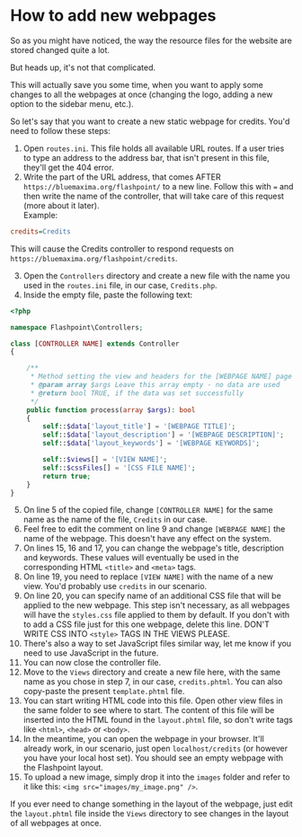 # How to add new webpages

So as you might have noticed, the way the resource files for the website are stored changed quite a lot.

But heads up, it's not that complicated.

This will actually save you some time, when you want to apply some changes to all the webpages at once (changing the 
logo, adding a new option to the sidebar menu, etc.).

So let's say that you want to create a new static webpage for credits. You'd need to follow these steps:

1. Open `routes.ini`. This file holds all available URL routes. If a user tries to type an address to the address bar,
that isn't present in this file, they'll get the 404 error.
2. Write the part of the URL address, that comes AFTER `https://bluemaxima.org/flashpoint/` to a new line.
Follow this with `=` and then write the name of the controller, that will take care of this request (more about it 
later).  
Example:
```ini
credits=Credits
```
This will cause the Credits controller to respond requests on `https://bluemaxima.org/flashpoint/credits`.

3. Open the `Controllers` directory and create a new file with the name you used in the `routes.ini` file, in our case,
`Credits.php`.
4. Inside the empty file, paste the following text:

```php
<?php

namespace Flashpoint\Controllers;

class [CONTROLLER NAME] extends Controller
{

    /**
     * Method setting the view and headers for the [WEBPAGE NAME] page
     * @param array $args Leave this array empty - no data are used
     * @return bool TRUE, if the data was set successfully
     */
    public function process(array $args): bool
    {
        self::$data['layout_title'] = '[WEBPAGE TITLE]';
        self::$data['layout_description'] = '[WEBPAGE DESCRIPTION]';
        self::$data['layout_keywords'] = '[WEBPAGE KEYWORDS]';

        self::$views[] = '[VIEW NAME]';
        self::$cssFiles[] = '[CSS FILE NAME]';
        return true;
    }
}
```
5. On line 5 of the copied file, change `[CONTROLLER NAME]` for the same name as the name of the file, `Credits` in our
case.
6. Feel free to edit the comment on line 9 and change `[WEBPAGE NAME]` the name of the webpage. This doesn't have any
effect on the system.
7. On lines 15, 16 and 17, you can change the webpage's title, description and keywords. These values will eventually be
used in the corresponding HTML `<title>` and `<meta>` tags.
8. On line 19, you need to replace `[VIEW NAME]` with the name of a new view. You'd probably use `credits` in our
scenario.
9. On line 20, you can specify name of an additional CSS file that will be applied to the new webpage. This step isn't
necessary, as all webpages will have the `styles.css` file applied to them by default. If you don't with to add a CSS
file just for this one webpage, delete this line. DON'T WRITE CSS INTO `<style>` TAGS IN THE VIEWS PLEASE.
10. There's also a way to set JavaScript files similar way, let me know if you need to use JavaScript in the future.
11. You can now close the controller file.
12. Move to the `Views` directory and create a new file here, with the same name as you chose in step 7, in our case,
`credits.phtml`. You can also copy-paste the present `template.phtml` file.
13. You can start writing HTML code into this file. Open other view files in the same folder to see where to start. The
content of this file will be inserted into the HTML found in the `layout.phtml` file, so don't write tags like `<html>`,
`<head>` or `<body>`.
14. In the meantime, you can open the webpage in your browser. It'll already work, in our scenario, just open
`localhost/credits` (or however you have your local host set). You should see an empty webpage with the Flashpoint
layout.
15. To upload a new image, simply drop it into the `images` folder and refer to it like this:
`<img src="images/my_image.png" />`.

If you ever need to change something in the layout of the webpage, just edit the `layout.phtml` file inside the `Views`
directory to see changes in the layout of all webpages at once.
